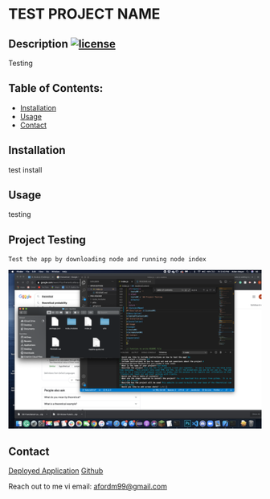 
# TEST PROJECT NAME
## Description [![license](https://img.shields.io/badge/license-MIT-red.svg)](https://en.wikipedia.org/wiki/MIT_License)
Testing
## Table of Contents:
* [Installation](#Installation) 
* [Usage](#usage) 
* [Contact](#contact)
    
## Installation
test install
## Usage
testing
## Project Testing
    Test the app by downloading node and running node index
![](./test.png)
## Contact
[Deployed Application](jknfsdbehrwfnklds)
[Github](https://github.com/XXLZopes)

Reach out to me vi email: afordm99@gmail.com
